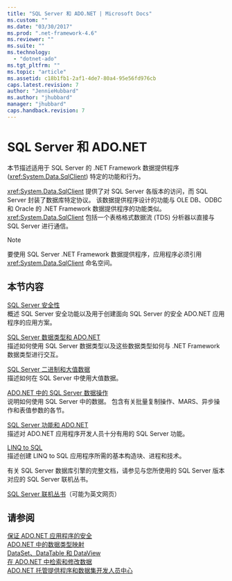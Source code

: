 ```yaml
---
title: "SQL Server 和 ADO.NET | Microsoft Docs"
ms.custom: ""
ms.date: "03/30/2017"
ms.prod: ".net-framework-4.6"
ms.reviewer: ""
ms.suite: ""
ms.technology: 
  - "dotnet-ado"
ms.tgt_pltfrm: ""
ms.topic: "article"
ms.assetid: c18b1fb1-2af1-4de7-80a4-95e56fd976cb
caps.latest.revision: 7
author: "JennieHubbard"
ms.author: "jhubbard"
manager: "jhubbard"
caps.handback.revision: 7
---
```

# SQL Server 和 ADO.NET
本节描述适用于 SQL Server 的 .NET Framework 数据提供程序 \(<xref:System.Data.SqlClient>\) 特定的功能和行为。  
  
 <xref:System.Data.SqlClient> 提供了对 SQL Server 各版本的访问，而 SQL Server 封装了数据库特定协议。  该数据提供程序设计的功能与 OLE DB、ODBC 和 Oracle 的 .NET Framework 数据提供程序的功能类似。  <xref:System.Data.SqlClient> 包括一个表格格式数据流 \(TDS\) 分析器以直接与 SQL Server 进行通信。  
  
> [!NOTE]
>  要使用 SQL Server .NET Framework 数据提供程序，应用程序必须引用 <xref:System.Data.SqlClient> 命名空间。  
  
## 本节内容  
 [SQL Server 安全性](../../../../../docs/framework/data/adonet/sql/sql-server-security.md)  
 概述 SQL Server 安全功能以及用于创建面向 SQL Server 的安全 ADO.NET 应用程序的应用方案。  
  
 [SQL Server 数据类型和 ADO.NET](../../../../../docs/framework/data/adonet/sql/sql-server-data-types.md)  
 描述如何使用 SQL Server 数据类型以及这些数据类型如何与 .NET Framework 数据类型进行交互。  
  
 [SQL Server 二进制和大值数据](../../../../../docs/framework/data/adonet/sql/sql-server-binary-and-large-value-data.md)  
 描述如何在 SQL Server 中使用大值数据。  
  
 [ADO.NET 中的 SQL Server 数据操作](../../../../../docs/framework/data/adonet/sql/sql-server-data-operations.md)  
 说明如何使用 SQL Server 中的数据。  包含有关批量复制操作、MARS、异步操作和表值参数的各节。  
  
 [SQL Server 功能和 ADO.NET](../../../../../docs/framework/data/adonet/sql/sql-server-features-and-adonet.md)  
 描述对 ADO.NET 应用程序开发人员十分有用的 SQL Server 功能。  
  
 [LINQ to SQL](../../../../../docs/framework/data/adonet/sql/linq/index.md)  
 描述创建 LINQ to SQL 应用程序所需的基本构造块、进程和技术。  
  
 有关 SQL Server 数据库引擎的完整文档，请参见与您所使用的 SQL Server 版本对应的 SQL Server 联机丛书。  
  
 [SQL Server 联机丛书](http://msdn.microsoft.com/library/ms130214.aspx)（可能为英文网页）  
  
## 请参阅  
 [保证 ADO.NET 应用程序的安全](../../../../../docs/framework/data/adonet/securing-ado-net-applications.md)   
 [ADO.NET 中的数据类型映射](../../../../../docs/framework/data/adonet/data-type-mappings-in-ado-net.md)   
 [DataSet、DataTable 和 DataView](../../../../../docs/framework/data/adonet/dataset-datatable-dataview/index.md)   
 [在 ADO.NET 中检索和修改数据](../../../../../docs/framework/data/adonet/retrieving-and-modifying-data.md)   
 [ADO.NET 托管提供程序和数据集开发人员中心](http://go.microsoft.com/fwlink/?LinkId=217917)